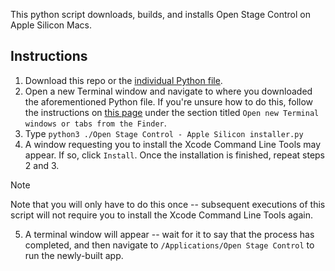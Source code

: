 This python script downloads, builds, and installs Open Stage Control on Apple Silicon Macs.

## Instructions

1. Download this repo or the [individual Python file](<./Open Stage Control - Apple Silicon installer.py>).
2. Open a new Terminal window and navigate to where you downloaded the aforementioned Python file. If you're unsure how to do this, follow the instructions on [this page](https://support.apple.com/guide/terminal/open-new-terminal-windows-and-tabs-trmlb20c7888/mac) under the section titled `Open new Terminal windows or tabs from the Finder`.
3. Type `python3 ./Open Stage Control - Apple Silicon installer.py`
4. A window requesting you to install the Xcode Command Line Tools may appear. If so, click `Install`. Once the installation is finished, repeat steps 2 and 3.

> [!NOTE]
>
> Note that you will only have to do this once -- subsequent executions of this script will not require you to install the Xcode Command Line Tools again.

5. A terminal window will appear -- wait for it to say that the process has completed, and then navigate to `/Applications/Open Stage Control` to run the newly-built app.
